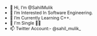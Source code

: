 - 👋 Hi, I’m @SahilMulik
- 👀 I’m Interested In Software Engineering.
- 🌱 I’m Currently Learning C++.
- 💞️ I'm Single 🌚😂
- 📫 Twitter Account:- @sahil_mulik_

<!---
SahilMulik/SahilMulik is a ✨ special ✨ repository because its `README.md` (this file) appears on your GitHub profile.
You can click the Preview link to take a look at your changes.
--->
